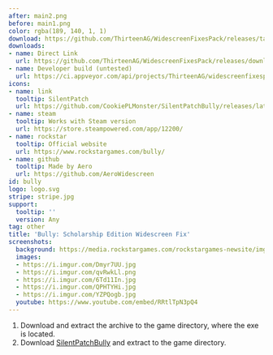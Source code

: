 ```yaml
---
after: main2.png
before: main1.png
color: rgba(189, 140, 1, 1)
download: https://github.com/ThirteenAG/WidescreenFixesPack/releases/tag/bully
downloads:
- name: Direct Link
  url: https://github.com/ThirteenAG/WidescreenFixesPack/releases/download/bully/Bully.WidescreenFix.zip
- name: Developer build (untested)
  url: https://ci.appveyor.com/api/projects/ThirteenAG/widescreenfixespack/artifacts/Bully.WidescreenFix.zip?branch=master
icons:
- name: link
  tooltip: SilentPatch
  url: https://github.com/CookiePLMonster/SilentPatchBully/releases/latest
- name: steam
  tooltip: Works with Steam version
  url: https://store.steampowered.com/app/12200/
- name: rockstar
  tooltip: Official website
  url: https://www.rockstargames.com/bully/
- name: github
  tooltip: Made by Aero
  url: https://github.com/AeroWidescreen
id: bully
logo: logo.svg
stripe: stripe.jpg
support:
  tooltip: ''
  version: Any
tag: other
title: 'Bully: Scholarship Edition Widescreen Fix'
screenshots:
  background: https://media.rockstargames.com/rockstargames-newsite/img/global/downloads/wallpapers/games/bullyse_boxart_2560x1600.jpg
  images:
  - https://i.imgur.com/Dmyr7UU.jpg
  - https://i.imgur.com/qvRwkLl.png
  - https://i.imgur.com/6Td11In.jpg
  - https://i.imgur.com/QPHTYHi.jpg
  - https://i.imgur.com/YZPQogb.jpg
  youtube: https://www.youtube.com/embed/RRtlTpN3pQ4
---
```


1. Download and extract the archive to the game directory, where the exe is located.
2. Download [SilentPatchBully](https://github.com/CookiePLMonster/SilentPatchBully#readme) and extract to the game directory.
